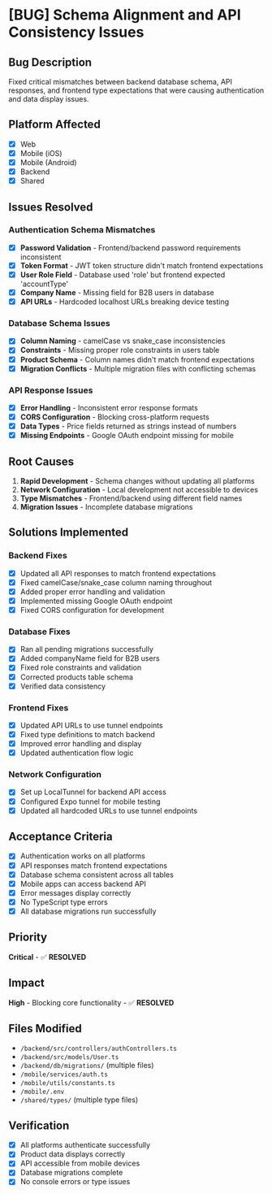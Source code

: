 # [BUG] Schema Alignment and API Consistency Issues

## Bug Description

Fixed critical mismatches between backend database schema, API responses, and frontend type expectations that were causing authentication and data display issues.

## Platform Affected

- [x] Web
- [x] Mobile (iOS)
- [x] Mobile (Android)
- [x] Backend
- [x] Shared

## Issues Resolved

### Authentication Schema Mismatches

- [x] **Password Validation** - Frontend/backend password requirements inconsistent
- [x] **Token Format** - JWT token structure didn't match frontend expectations
- [x] **User Role Field** - Database used 'role' but frontend expected 'accountType'
- [x] **Company Name** - Missing field for B2B users in database
- [x] **API URLs** - Hardcoded localhost URLs breaking device testing

### Database Schema Issues

- [x] **Column Naming** - camelCase vs snake_case inconsistencies
- [x] **Constraints** - Missing proper role constraints in users table
- [x] **Product Schema** - Column names didn't match frontend expectations
- [x] **Migration Conflicts** - Multiple migration files with conflicting schemas

### API Response Issues

- [x] **Error Handling** - Inconsistent error response formats
- [x] **CORS Configuration** - Blocking cross-platform requests
- [x] **Data Types** - Price fields returned as strings instead of numbers
- [x] **Missing Endpoints** - Google OAuth endpoint missing for mobile

## Root Causes

1. **Rapid Development** - Schema changes without updating all platforms
2. **Network Configuration** - Local development not accessible to devices
3. **Type Mismatches** - Frontend/backend using different field names
4. **Migration Issues** - Incomplete database migrations

## Solutions Implemented

### Backend Fixes

- [x] Updated all API responses to match frontend expectations
- [x] Fixed camelCase/snake_case column naming throughout
- [x] Added proper error handling and validation
- [x] Implemented missing Google OAuth endpoint
- [x] Fixed CORS configuration for development

### Database Fixes

- [x] Ran all pending migrations successfully
- [x] Added companyName field for B2B users
- [x] Fixed role constraints and validation
- [x] Corrected products table schema
- [x] Verified data consistency

### Frontend Fixes

- [x] Updated API URLs to use tunnel endpoints
- [x] Fixed type definitions to match backend
- [x] Improved error handling and display
- [x] Updated authentication flow logic

### Network Configuration

- [x] Set up LocalTunnel for backend API access
- [x] Configured Expo tunnel for mobile testing
- [x] Updated all hardcoded URLs to use tunnel endpoints

## Acceptance Criteria

- [x] Authentication works on all platforms
- [x] API responses match frontend expectations
- [x] Database schema consistent across all tables
- [x] Mobile apps can access backend API
- [x] Error messages display correctly
- [x] No TypeScript type errors
- [x] All database migrations run successfully

## Priority

**Critical** - ✅ **RESOLVED**

## Impact

**High** - Blocking core functionality - ✅ **RESOLVED**

## Files Modified

- `/backend/src/controllers/authControllers.ts`
- `/backend/src/models/User.ts`
- `/backend/db/migrations/` (multiple files)
- `/mobile/services/auth.ts`
- `/mobile/utils/constants.ts`
- `/mobile/.env`
- `/shared/types/` (multiple type files)

## Verification

- [x] All platforms authenticate successfully
- [x] Product data displays correctly
- [x] API accessible from mobile devices
- [x] Database migrations complete
- [x] No console errors or type issues
